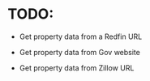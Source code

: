 # TODO:

- Get property data from a Redfin URL

- Get property data from Gov website

- Get property data from Zillow URL